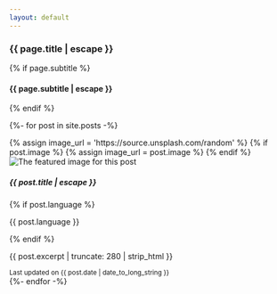 ```yaml
---
layout: default
---
```


<div class="px-3">
  <h3 class="font-weight-light">
    {{ page.title | escape }}
  </h3>
  {% if page.subtitle %}
  <h4 class="mb-2 text-muted font-weight-light">
    {{ page.subtitle | escape }}
  </h4>
  {% endif %}

  {%- for post in site.posts -%}
  <div class="card bg-light border-dark mb-3">
    {% assign image_url = 'https://source.unsplash.com/random' %}
    {% if post.image %}
    {% assign image_url = post.image %}
    {% endif %}
    <img src="{{ image_url | append: '/480x110' }}" class="card-img-top" alt="The featured image for this post">
    <div class="card-body">
      <h5 class="card-title font-weight-light d-inline-block">
        {{ post.title | escape }}
      </h5>   
      {% if post.language %}
      <p class="badge badge-dark font-weight-light text-inline">
        {{ post.language }}
      </p>
      {% endif %}
      <p class="card-text font-weight-light text-truncate" style="max-height: 350px;">
        {{ post.excerpt | truncate: 280 | strip_html }}
      </p>
    </div>
    <div class="card-footer">
      <small class="text-muted">
        Last updated on {{ post.date | date_to_long_string }}
      </small>
    </div>
    <a href="{{ post.url }}" class="stretched-link"></a>
  </div>
  {%- endfor -%}

</div>
